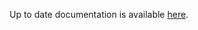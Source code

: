 <!-- DO NOT EDIT THIS FILE MANUALLY -->
<!-- Please read https://github.com/linuxserver/docker-baseimage-fedora/blob/39/.github/CONTRIBUTING.md -->
Up to date documentation is available [here](https://github.com/linuxserver/docker-baseimage-fedora/blob/master/README.md).

